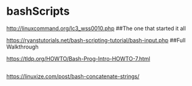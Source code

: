 # bashScripts

http://linuxcommand.org/lc3_wss0010.php
##The one that started it all

https://ryanstutorials.net/bash-scripting-tutorial/bash-input.php
##Full Walkthrough

https://tldp.org/HOWTO/Bash-Prog-Intro-HOWTO-7.html
##

https://linuxize.com/post/bash-concatenate-strings/

